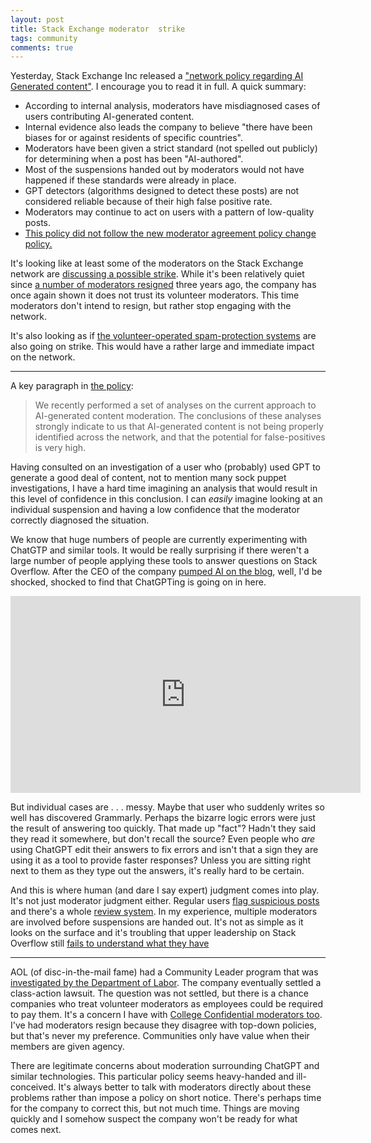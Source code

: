 ```yaml
---
layout: post
title: Stack Exchange moderator  strike
tags: community
comments: true
---
```


Yesterday, Stack Exchange Inc released a ["network policy
regarding AI Generated
content"](https://meta.stackexchange.com/questions/389582/what-is-the-network-policy-regarding-ai-generated-content). I
encourage you to read it in full. A quick summary:

* According to internal analysis, moderators have misdiagnosed cases
  of users contributing AI-generated content.
* Internal evidence also leads the company to believe "there have been
  biases for or against residents of specific countries".
* Moderators have been given a strict standard (not spelled out
  publicly) for determining when a post has been "AI-authored".
* Most of the suspensions handed out by moderators would not have
  happened if these standards were already in place.
* GPT detectors (algorithms designed to detect these posts) are not
  considered reliable because of their high false positive rate.
* Moderators may continue to act on users with a pattern of
  low-quality posts.
* [This policy did not follow the new moderator agreement policy
  change
  policy.](https://meta.stackexchange.com/questions/389597/please-follow-your-own-policies-on-making-new-policies)
  
It's looking like at least some of the moderators on the Stack
Exchange network are [discussing a possible
strike](https://discord.gg/FCWJXZM). While it's been relatively quiet
since [a number of moderators
resigned](https://meta.stackexchange.com/questions/342039/firing-community-managers-stack-exchange-is-not-interested-in-cooperating-with)
three years ago, the company has once again shown it does not trust
its volunteer moderators. This time moderators don't intend to resign,
but rather stop engaging with the network.

It's also looking as if [the volunteer-operated spam-protection
systems](https://stackoverflow.blog/2020/06/25/how-does-spam-protection-work-on-stack-exchange/)
are also going on strike. This would have a rather large and immediate
impact on the network.

---

A key paragraph in [the
policy](https://meta.stackexchange.com/questions/389582/what-is-the-network-policy-regarding-ai-generated-content):

> We recently performed a set of analyses on the current approach to
> AI-generated content moderation. The conclusions of these analyses
> strongly indicate to us that AI-generated content is not being
> properly identified across the network, and that the potential for
> false-positives is very high.


Having consulted on an investigation of a user who (probably) used GPT
to generate a good deal of content, not to mention many sock puppet
investigations, I have a hard time imagining an analysis that would
result in this level of confidence in this conclusion. I can _easily_
imagine looking at an individual suspension and having a low
confidence that the moderator correctly diagnosed the situation.

We know that huge numbers of people are currently experimenting with
ChatGTP and similar tools. It would be really surprising if there
weren't a large number of people applying these tools to answer
questions on Stack Overflow. After the CEO of the company [pumped AI
on the
blog](https://stackoverflow.blog/2023/04/17/community-is-the-future-of-ai/),
well, I'd be shocked, shocked to find that ChatGPTing is going on in
here.

<iframe width="560" height="315" src="https://www.youtube.com/embed/vxnpY0owPkA" title="YouTube video player" frameborder="0" allow="accelerometer; autoplay; clipboard-write; encrypted-media; gyroscope; picture-in-picture; web-share" allowfullscreen></iframe>

But individual cases are . . . messy. Maybe that user who suddenly
writes so well has discovered Grammarly. Perhaps the bizarre logic
errors were just the result of answering too quickly. That made up
"fact"? Hadn't they said they read it somewhere, but don't recall the
source? Even people who _are_ using ChatGPT edit their answers to fix
errors and isn't that a sign they are using it as a tool to provide
faster responses? Unless you are sitting right next to them as they
type out the answers, it's really hard to be certain.

And this is where human (and dare I say expert) judgment comes into
play. It's not just moderator judgment either. Regular users [flag
suspicious posts](https://stackoverflow.com/help/flagging) and there's
a whole [review
system](https://stackoverflow.com/help/reviews-intro). In my
experience, multiple moderators are involved before suspensions are
handed out. It's not as simple as it looks on the surface and it's
troubling that upper leadership on Stack Overflow still [fails to
understand what they have](/2020/02/04/misunderstanding_meta.html)

---

AOL (of disc-in-the-mail fame) had a Community Leader program that was
[investigated by the Department of
Labor](https://en.wikipedia.org/wiki/AOL_Community_Leader_Program#Department_of_Labor_investigation). The
company eventually settled a class-action lawsuit. The question was
not settled, but there is a chance companies who treat volunteer
moderators as employees could be required to pay them. It's a concern
I have with [College Confidential moderators
too](https://talk.collegeconfidential.com/t/moderator-election-next-steps/3618521). I've
had moderators resign because they disagree with top-down policies,
but that's never my preference. Communities only have value when their
members are given agency.

There are legitimate concerns about moderation surrounding ChatGPT and
similar technologies. This particular policy seems heavy-handed and
ill-conceived. It's always better to talk with moderators directly
about these problems rather than impose a policy on short
notice. There's perhaps time for the company to correct this, but not
much time. Things are moving quickly and I somehow suspect the company
won't be ready for what comes next.
